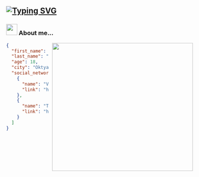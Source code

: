 [![Typing SVG](https://readme-typing-svg.demolab.com?font=Fira+Code&weight=700&size=28&pause=1000&color=1BF7D7&background=FFB27100&random=false&width=435&lines=Maxim%2C+18+yo%2C+live+in+RU)](https://git.io/typing-svg)
---
### <img src="https://media1.tenor.com/m/dnfJcln1SwoAAAAC/luffy-bruh.gif" width="30"> About me...
<img style="margin: 0 0 0 10px" align='right' src="https://media1.tenor.com/m/a6S35wgiCOsAAAAC/deku-java.gif" width="380" height="345">

~~~JSON
{
  "first_name": "Maxim",
  "last_name": "Danilov",
  "age": 18,
  "city": "Oktyabrskiy",
  "social_networks": [
    {
      "name": "VK",
      "link": "https://vk.com/id255272497"
    },
    {
      "name": "TG",
      "link": "https://t.me/funeralllllllllllll"
    }
  ]
}
~~~

